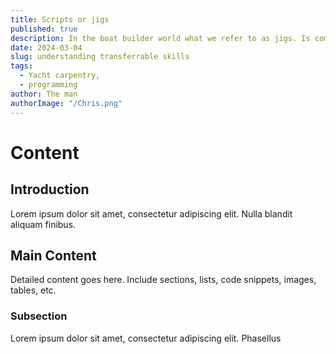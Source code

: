 ```yaml
---
title: Scripts or jigs
published: true
description: In the boat builder world what we refer to as jigs. Is commonly refered to a script, or shell scripting in the world of binary.
date: 2024-03-04
slug: understanding transferrable skills
tags:
  - Yacht carpentry,
  - programming
author: The man
authorImage: "/Chris.png"
---
```


# Content

## Introduction

Lorem ipsum dolor sit amet, consectetur adipiscing elit. Nulla blandit aliquam finibus.

## Main Content

Detailed content goes here. Include sections, lists, code snippets, images, tables, etc.

### Subsection

Lorem ipsum dolor sit amet, consectetur adipiscing elit. Phasellus
